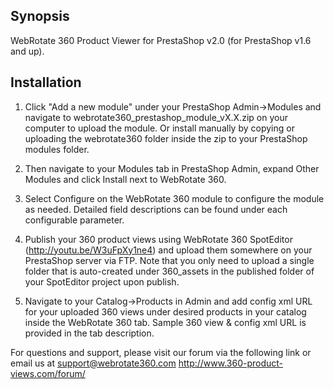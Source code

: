 ## Synopsis
WebRotate 360 Product Viewer for PrestaShop v2.0 (for PrestaShop v1.6 and up).

## Installation

1. Click "Add a new module" under your PrestaShop Admin->Modules and navigate to webrotate360_prestashop_module_vX.X.zip on your computer to upload the module. Or install manually by copying or uploading the webrotate360 folder inside the zip to your PrestaShop modules folder.

2. Then navigate to your Modules tab in PrestaShop Admin, expand Other Modules and click Install next to WebRotate 360.

3. Select Configure on the WebRotate 360 module to configure the module as needed. Detailed field descriptions can be found under each configurable parameter.

4. Publish your 360 product views using WebRotate 360 SpotEditor (http://youtu.be/W3uFpXy1ne4) and upload them somewhere on your PrestaShop server via FTP. Note that you only need to upload a single folder that is auto-created under 360_assets in the published folder of your SpotEditor project upon publish.

5. Navigate to your Catalog->Products in Admin and add config xml URL for your uploaded 360 views under desired products in your catalog inside the WebRotate 360 tab. Sample 360 view & config xml URL is provided in the tab description.

For questions and support, please visit our forum via the following link or email us at support@webrotate360.com
http://www.360-product-views.com/forum/

